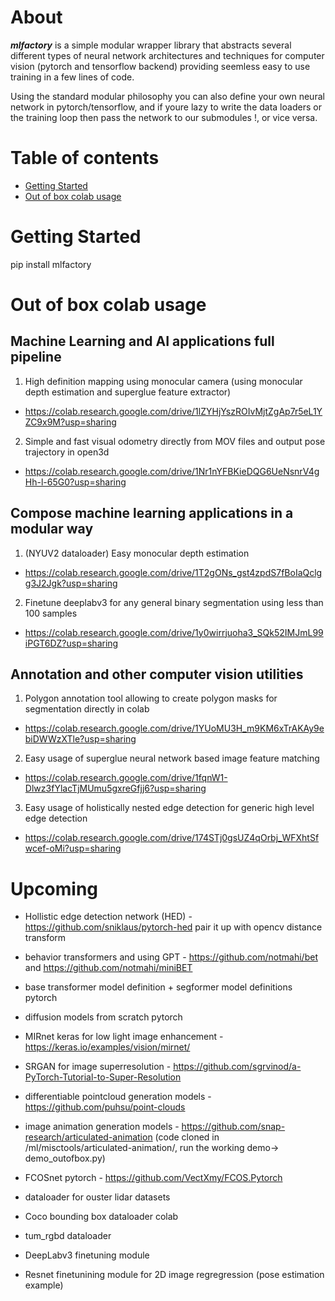 About
=====
***mlfactory*** is a simple modular wrapper library that abstracts several different types of neural network architectures and techniques for computer vision (pytorch and tensorflow backend) providing seemless easy to use training in a few lines of code. 

Using the standard modular philosophy you can also define your own neural network in pytorch/tensorflow, and if youre lazy to write the data loaders or the training loop then pass the network to our submodules !, or vice versa.



Table of contents
=================

<!--ts-->
   * [Getting Started](#getting-started)
   * [Out of box colab usage](#out-of-box-colab-usage)
<!--te-->


Getting Started
===============

pip install mlfactory



Out of box colab usage
======================

Machine Learning and AI applications full pipeline
--------------------------------------------------

1. High definition mapping using monocular camera (using monocular depth estimation and superglue feature extractor)
- https://colab.research.google.com/drive/1lZYHjYszROIvMjtZgAp7r5eL1YZC9x9M?usp=sharing

2. Simple and fast visual odometry directly from MOV files and output pose trajectory in open3d
- https://colab.research.google.com/drive/1Nr1nYFBKieDQG6UeNsnrV4gHh-l-65G0?usp=sharing

Compose machine learning applications in a modular way
------------------------------------------------------

1. (NYUV2 dataloader) Easy monocular depth estimation 
- https://colab.research.google.com/drive/1T2gONs_gst4zpdS7fBoIaQclgg3J2Jgk?usp=sharing

2. Finetune deeplabv3 for any general binary segmentation using less than 100 samples
- https://colab.research.google.com/drive/1y0wirrjuoha3_SQk52IMJmL99iPGT6DZ?usp=sharing


Annotation and other computer vision utilities
----------------------------------------------

1. Polygon annotation tool allowing to create polygon masks for segmentation directly in colab
- https://colab.research.google.com/drive/1YUoMU3H_m9KM6xTrAKAy9ebiDWWzXTle?usp=sharing


2. Easy usage of superglue neural network based image feature matching
- https://colab.research.google.com/drive/1fqnW1-Dlwz3fYlacTjMUmu5gxreGfjj6?usp=sharing

3. Easy usage of holistically nested edge detection for generic high level edge detection
- https://colab.research.google.com/drive/174STj0gsUZ4qOrbj_WFXhtSfwcef-oMi?usp=sharing








Upcoming
========

- Hollistic edge detection network (HED) - https://github.com/sniklaus/pytorch-hed pair it up with opencv distance transform

- behavior transformers and using GPT - https://github.com/notmahi/bet and https://github.com/notmahi/miniBET

- base transformer model definition + segformer model definitions pytorch

- diffusion models from scratch pytorch

- MIRnet keras for low light image enhancement - https://keras.io/examples/vision/mirnet/

- SRGAN for image superresolution - https://github.com/sgrvinod/a-PyTorch-Tutorial-to-Super-Resolution

- differentiable pointcloud generation models - https://github.com/puhsu/point-clouds

- image animation generation models - https://github.com/snap-research/articulated-animation (code cloned in /ml/misctools/articulated-animation/, run the working demo-> demo_outofbox.py)

- FCOSnet pytorch - https://github.com/VectXmy/FCOS.Pytorch

- dataloader for ouster lidar datasets

- Coco bounding box dataloader colab

- tum_rgbd dataloader

- DeepLabv3 finetuning module

- Resnet finetunining module for 2D image regregression (pose estimation example)